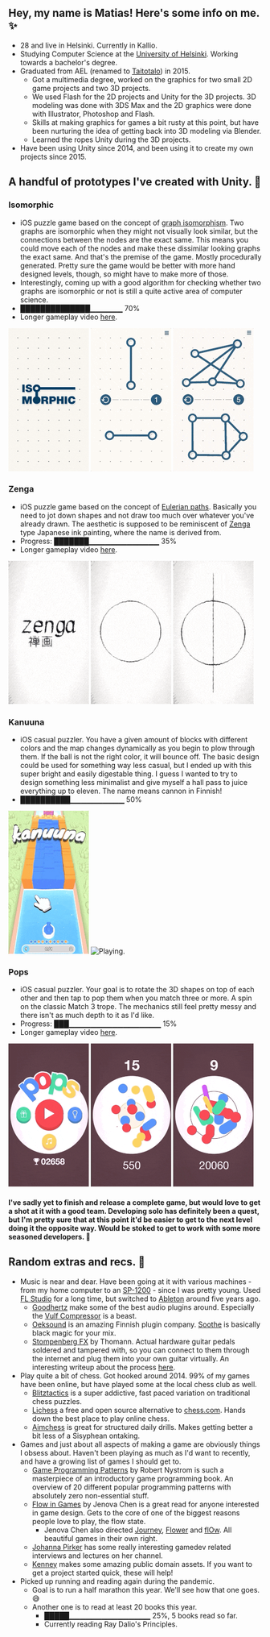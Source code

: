 ## Hey, my name is Matias! Here's some info on me. ✨
* 28 and live in Helsinki. Currently in Kallio.
* Studying Computer Science at the [University of Helsinki](https://www.helsinki.fi/en). Working towards a bachelor's degree.
* Graduated from AEL (renamed to [Taitotalo](https://www.taitotalo.fi)) in 2015.
  * Got a multimedia degree, worked on the graphics for two small 2D game projects and two 3D projects.
  * We used Flash for the 2D projects and Unity for the 3D projects. 3D modeling was done with 3DS Max and the 2D graphics were done with Illustrator, Photoshop and Flash.
  * Skills at making graphics for games a bit rusty at this point, but have been nurturing the idea of getting back into 3D modeling via Blender.
  * Learned the ropes Unity during the 3D projects.
* Have been using Unity since 2014, and been using it to create my own projects since 2015.

## A handful of prototypes I've created with Unity. 👾

### Isomorphic
* iOS puzzle game based on the concept of [graph isomorphism](https://en.wikipedia.org/wiki/Graph_isomorphism). Two graphs are isomorphic when they might not visually look similar, but the connections between the nodes are the exact same. This means you could move each of the nodes and make these dissimilar looking graphs the exact same. And that's the premise of the game. Mostly procedurally generated. Pretty sure the game would be better with more hand designed levels, though, so might have to make more of those.
* Interestingly, coming up with a good algorithm for checking whether two graphs are isomorphic or not is still a quite active area of computer science.
* ██████████████▁▁▁▁▁▁ 70%
* Longer gameplay video [here](https://vimeo.com/531702062).

![Title screen.](https://raw.githubusercontent.com/enkomat/enkomat.github.io/master/gifs/IsomorphicLogo1.png "Title screen.")
![Solving the first level.](https://raw.githubusercontent.com/enkomat/enkomat.github.io/master/gifs/IsomorphicLoop1.gif "Solving the first level.")
![Solving the fifth level.](https://raw.githubusercontent.com/enkomat/enkomat.github.io/master/gifs/IsomorphicLoop2.gif "Solving the fifth level.")

### Zenga
* iOS puzzle game based on the concept of [Eulerian paths](https://en.wikipedia.org/wiki/Eulerian_path). Basically you need to jot down shapes and not draw too much over whatever you've already drawn. The aesthetic is supposed to be reminiscent of [Zenga](https://en.wikipedia.org/wiki/Zenga) type Japanese ink painting, where the name is derived from.
* Progress: ███████▁▁▁▁▁▁▁▁▁▁▁▁▁ 35%
* Longer gameplay video [here](https://vimeo.com/531702505).

![Title screen.](https://raw.githubusercontent.com/enkomat/enkomat.github.io/master/gifs/ZengaLoop2.gif "Title screen.")
![Solving the first level.](https://raw.githubusercontent.com/enkomat/enkomat.github.io/master/gifs/ZengaLoop1.gif "Solving the first level.")
![Solving the fourth level.](https://raw.githubusercontent.com/enkomat/enkomat.github.io/master/gifs/ZengaLoop4.gif "Solving the fourth level.")

### Kanuuna
* iOS casual puzzler. You have a given amount of blocks with different colors and the map changes dynamically as you begin to plow through them. If the ball is not the right color, it will bounce off. The basic design could be used for something way less casual, but I ended up with this super bright and easily digestable thing. I guess I wanted to try to design something less minimalist and give myself a hall pass to juice everything up to eleven. The name means cannon in Finnish!
* ██████████▁▁▁▁▁▁▁▁▁▁ 50%

![Title screen.](https://raw.githubusercontent.com/enkomat/enkomat.github.io/master/gifs/KanuunaLogo1.gif "Title screen.")
![Playing.](https://raw.githubusercontent.com/enkomat/enkomat.github.io/master/gifs/KanuunaLoop1.gif "Playing.")

### Pops
* iOS casual puzzler. Your goal is to rotate the 3D shapes on top of each other and then tap to pop them when you match three or more. A spin on the classic Match 3 trope. The mechanics still feel pretty messy and there isn't as much depth to it as I'd like.
* Progress: ███▁▁▁▁▁▁▁▁▁▁▁▁▁▁▁▁▁ 15%
* Longer gameplay video [here](https://vimeo.com/531703365).

![Title screen.](https://raw.githubusercontent.com/enkomat/enkomat.github.io/master/gifs/PopsLoop1.gif "Title screen.")
![Playing.](https://raw.githubusercontent.com/enkomat/enkomat.github.io/master/gifs/PopsLoop2.gif "Playing.")
![More playing.](https://raw.githubusercontent.com/enkomat/enkomat.github.io/master/gifs/PopsLoop3.gif "More playing.")

#### I've sadly yet to finish and release a complete game, but would love to get a shot at it with a good team. Developing solo has definitely been a quest, but I'm pretty sure that at this point it'd be easier to get to the next level doing it the opposite way. Would be stoked to get to work with some more seasoned developers. 🦾

## Random extras and recs. 👀
* Music is near and dear. Have been going at it with various machines - from my home computer to an [SP-1200](https://en.wikipedia.org/wiki/E-mu_SP-1200) - since I was pretty young. Used [FL Studio](https://www.image-line.com) for a long time, but switched to [Ableton](https://www.ableton.com) around five years ago.
  * [Goodhertz](https://goodhertz.co) make some of the best audio plugins around. Especially the [Vulf Compressor](https://goodhertz.co/vulf-comp/) is a beast.
  * [Oeksound](https://oeksound.com/) is an amazing Finnish plugin company. [Soothe](https://oeksound.com/plugins/soothe2/) is basically black magic for your mix.
  * [Stompenberg FX](https://www.thomann.de/gb/stompenberg_devices.html) by Thomann. Actual hardware guitar pedals soldered and tampered with, so you can connect to them through the internet and plug them into your own guitar virtually. An interesting writeup about the process [here](https://www.thomann.de/blog/en/stompenberg-effects/).
* Play quite a bit of chess. Got hooked around 2014. 99% of my games have been online, but have played some at the local chess club as well.
  * [Blitztactics](https://blitztactics.com) is a super addictive, fast paced variation on traditional chess puzzles.
  * [Lichess](https://lichess.org) a free and open source alternative to [chess.com](https://www.chess.com/). Hands down the best place to play online chess.
  * [Aimchess](https://aimchess.com) is great for structured daily drills. Makes getting better a bit less of a Sisyphean ontaking.
* Games and just about all aspects of making a game are obviously things I obsess about. Haven't been playing as much as I'd want to recently, and have a growing list of games I should get to.
  * [Game Programming Patterns](https://gameprogrammingpatterns.com) by Robert Nystrom is such a masterpiece of an introductory game programming book. An overview of 20 different popular programming patterns with absolutely zero non-essential stuff.
  * [Flow in Games](http://jenovachen.info/abstract) by Jenova Chen is a great read for anyone interested in game design. Gets to the core of one of the biggest reasons people love to play, the flow state.
    * Jenova Chen also directed [Journey](https://store.steampowered.com/app/638230/Journey/), [Flower](https://store.steampowered.com/app/966330/Flower/) and [flOw](https://en.wikipedia.org/wiki/Flow_(video_game)). All beautiful games in their own right.
  * [Johanna Pirker](https://www.youtube.com/c/JohannaPirker42) has some really interesting gamedev related interviews and lectures on her channel.
  * [Kenney](https://www.kenney.nl/assets) makes some amazing public domain assets. If you want to get a project started quick, these will help!
* Picked up running and reading again during the pandemic.
   * Goal is to run a half marathon this year. We'll see how that one goes. 😅
   * Another one is to read at least 20 books this year.
     * █████▁▁▁▁▁▁▁▁▁▁▁▁▁▁▁ 25%, 5 books read so far.
     * Currently reading Ray Dalio's Principles.
